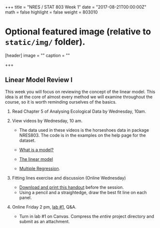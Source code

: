 +++
title = "NRES / STAT 803 Week 1"
date = "2017-08-21T00:00:00Z"
math = false
highlight = false
weight = 803010

# Optional featured image (relative to `static/img/` folder).
[header]
image = ""
caption = ""

+++

## Linear Model Review I

This week you will focus on reviewing the concept of the linear
model. This idea is at the core of almost every method we will examine
throughout the course, so it is worth reminding ourselves of the
basics. 

1. Read Chapter 5 of Analysing Ecological Data by Wednesday, 10am.

2. View videos by Wednesday, 10 am.

    * The data used in these videos is the horseshoes data in package NRES803. The code
      is in the examples on the help page for the dataset.

    * [What is a model?](https://youtu.be/tzRl5A30hFc)

    * [The linear model](https://youtu.be/KroxqqUKkNE)

    * [Multiple Regression](https://youtu.be/aYxg224DnCA).

3. Fitting lines exercise and discussion (Online Wednesday)

    * [Download and print this handout](fittinglines.pdf) before the session. 
    * Using a pencil and a straightedge, draw the best fit line on each panel.

4. Online Friday 2 pm, [lab #1](lab_1/), Q&A.

    * Turn in lab #1 on Canvas. Compress the *entire* project directory and submit as an attachment.
